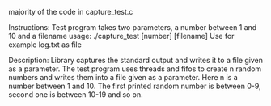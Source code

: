 majority of the code in capture_test.c

Instructions:
Test program takes two parameters, a number between 1 and 10 and a filename
usage: ./capture_test [number] [filename]
Use for example log.txt as file

Description:
Library captures the standard output and writes it to a file given as a
parameter. The test program uses threads and fifos to create n random
numbers and writes them into a file given as a parameter. Here n is a number
between 1 and 10. The first printed random  number is between 0-9, second one is between
10-19 and so on.
